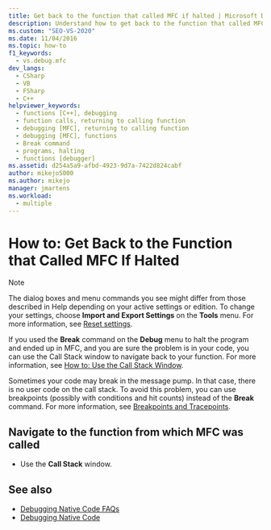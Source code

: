 ```yaml
---
title: Get back to the function that called MFC if halted | Microsoft Docs
description: Understand how to get back to the function that called MFC if execution is halted in the Visual Studio debugger.
ms.custom: "SEO-VS-2020"
ms.date: 11/04/2016
ms.topic: how-to
f1_keywords: 
  - vs.debug.mfc
dev_langs: 
  - CSharp
  - VB
  - FSharp
  - C++
helpviewer_keywords: 
  - functions [C++], debugging
  - function calls, returning to calling function
  - debugging [MFC], returning to calling function
  - debugging [MFC], functions
  - Break command
  - programs, halting
  - functions [debugger]
ms.assetid: d254a5a9-afbd-4923-9d7a-7422d824cabf
author: mikejo5000
ms.author: mikejo
manager: jmartens
ms.workload: 
  - multiple
---
```

# How to: Get Back to the Function that Called MFC If Halted

> [!NOTE]
> The dialog boxes and menu commands you see might differ from those described in Help depending on your active settings or edition. To change your settings, choose **Import and Export Settings** on the **Tools** menu. For more information, see [Reset settings](../ide/environment-settings.md#reset-settings).

If you used the **Break** command on the **Debug** menu to halt the program and ended up in MFC, and you are sure the problem is in your code, you can use the Call Stack window to navigate back to your function. For more information, see [How to: Use the Call Stack Window](../debugger/how-to-use-the-call-stack-window.md).

Sometimes your code may break in the message pump. In that case, there is no user code on the call stack. To avoid this problem, you can use breakpoints (possibly with conditions and hit counts) instead of the **Break** command. For more information, see [Breakpoints and Tracepoints](/previous-versions/ktf38f66(v=vs.100)).

## Navigate to the function from which MFC was called

- Use the **Call Stack** window.

## See also

- [Debugging Native Code FAQs](../debugger/debugging-native-code-faqs.md)
- [Debugging Native Code](../debugger/debugging-native-code.md)